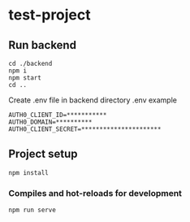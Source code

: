 # test-project

## Run backend
```
cd ./backend
npm i
npm start
cd ..
```
Create .env file in backend directory
.env example
```
AUTH0_CLIENT_ID=***********
AUTH0_DOMAIN=**********
AUTH0_CLIENT_SECRET=**********************
```
## Project setup
```
npm install
```

### Compiles and hot-reloads for development
```
npm run serve
```


